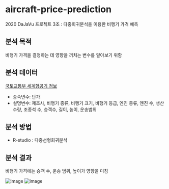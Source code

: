 # aircraft-price-prediction
2020 DaJaVu 프로젝트 3조 : 다중회귀분석을 이용한 비행기 가격 예측

## 분석 목적
비행기 가격을 결정하는 데 영향을 끼치는 변수를 알아보기 위함


## 분석 데이터
[국토교통부 세계항공기 정보](https://www.data.go.kr/data/3048607/fileData.do)
* 종속변수: 단가
* 설명변수: 제조사, 비행기 종류, 비행기 크기, 비행기 등급, 엔진 종류, 엔진 수, 생산 수량, 조종석 수, 승객수, 길이, 높이, 운송범위


## 분석 방법
* R-studio : 다중선형회귀분석


## 분석 결과
비행기 가격에는 승객 수, 운송 범위, 높이가 영향을 미침

![image](https://user-images.githubusercontent.com/128488488/235679980-d5f51244-ba14-42cf-980c-94bb89300c23.png)
![image](https://user-images.githubusercontent.com/128488488/235680150-fc8bf2de-1bc7-42ba-936e-d01bcd8dd8f9.png)

